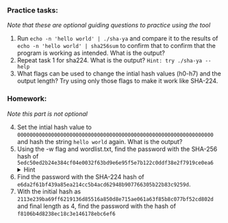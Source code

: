 ### Practice tasks:

*Note that these are optional guiding questions to practice using the tool* 

1. Run `echo -n 'hello world' | ./sha-ya` and compare it to the results of `echo -n 'hello world' | sha256sum` to confirm that to confirm that the program is working as intended. What is the output?
2. Repeat task 1 for sha224. What is the output? `Hint: try ./sha-ya --help`
3. What flags can be used to change the intial hash values (h0-h7) and the output length? Try using only those flags to make it work like SHA-224.

### Homework:

*Note this part is not optional*

4. Set the intial hash value to `0000000000000000000000000000000000000000000000000000000000000000` and hash the string `hello world` again. What is the output?
5. Using the -w flag and wordlist.txt, find the password with the SHA-256 hash of `5edc50ed2b24e384cf04e0032f63bd9e6e95f5e7b122c0ddf38e2f7919ce0ea6`
   <details>
   <summary>Hint</summary>
   How can you filter the output to show only the hash you want? This isn't a feature given by our program, because there's an easy way to do it.
   </details>
6. Find the password with the SHA-224 hash of `e6da2f61bf439a85ea214cc5b4acd62948b907766305b22b83c9259d`.
7. With the initial hash as `2113e239ba69ff6219136d85516a850d8e715ae061a63f85b8c077bf52cd802d` and final length as 4, find the password with the hash of `f8106b4d8238ec18c3e146178ebc6ef6`
